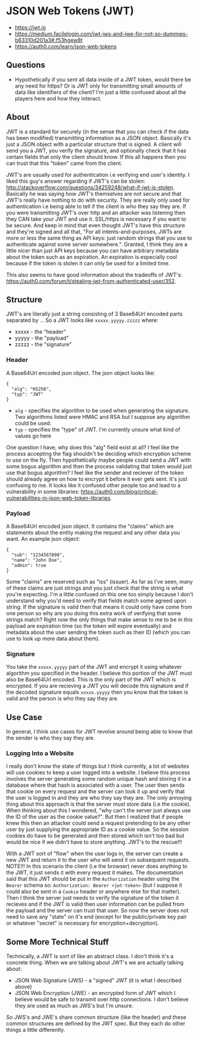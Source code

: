 JSON Web Tokens (JWT)
=====================

- https://jwt.io
- https://medium.facilelogin.com/jwt-jws-and-jwe-for-not-so-dummies-b63310d201a3#.f53hgew8t
- https://auth0.com/learn/json-web-tokens

Questions
---------

- Hypothetically if you sent all data inside of a JWT token, would there be any need for https? Or is JWT only for transmitting small amounts of data like identifiers of the client? I'm just a little confused about all the players here and how they interact.

About
-----

JWT is a standard for securely (in the sense that you can check if the data has been modified) transmitting information as a JSON object. Basically it's just a JSON object with a particular structure that is signed. A client will send you a JWT, you verify the signature, and optionally check that it has certain fields that only the client should know. If this all happens then you can trust that this "token" came from the client.

JWT's are usually used for authentication i.e verifying end user's identity. I liked this guy's answer regarding if JWT's can be stolen: http://stackoverflow.com/questions/34259248/what-if-jwt-is-stolen. Basically he was saying how JWT's themselves are not secure and that JWT's really have nothing to do with security. They are really only used for authentication i.e being able to tell if the client is who they say they are. If you were transmitting JWT's over http and an attacker was listening then they CAN take your JWT and use it. SSL/https is necessary if you want to be secure. And keep in mind that even thought JWT's have this structure and they're signed and all that, "For all intents-and-purposes, JWTs are more or less the same thing as API keys: just random strings that you use to authenticate against some server somewhere.". Granted, I think they are a little nicer than just API keys because you can have arbitrary metadata about the token such as an expiration. An expiration is especially cool because if the token is stolen it can only be used for a limited time.

This also seems to have good information about the tradeoffs of JWT's: https://auth0.com/forum/t/stealing-jwt-from-authenticated-user/352.

Structure
---------

JWT's are literally just a string consisting of 3 Base64Url encoded parts separated by `.`. So a JWT looks like `xxxxx.yyyyy.zzzzz` where:

- xxxxx - the "header"
- yyyyy - the "payload"
- zzzzz - the "signature"

### Header

A Base64Url encoded json object. The json object looks like:

```
{
  "alg": "HS256",
  "typ": "JWT"
}
```

- `alg` - specifies the algorithm to be used when generating the signature. Two algorithms listed were HMAC and RSA but I suppose any algorithm could be used.
- `typ` - specifies the "type" of JWT. I'm currently unsure what kind of values go here

One question I have, why does this "alg" field exist at all? I feel like the process accepting the flag shouldn't be deciding which encryption scheme to use on the fly. Then hypothetically maybe people could send a JWT with some bogus algorithm and then the process validating that token would just use that bogus algorithm? I feel like the sender and reciever of the token should already agree on how to encrypt it before it ever gets sent. It's just confusing to me. It looks like it confused other people too and lead to a vulnerability in some libraries: https://auth0.com/blog/critical-vulnerabilities-in-json-web-token-libraries.

### Payload

A Base64Url encoded json object. It contains the "claims" which are statements about the entity making the request and any other data you want. An example json object:

```
{
  "sub": "1234567890",
  "name": "John Doe",
  "admin": true
}
```

Some "claims" are reserved such as "iss" (issuer). As far as I've seen, many of these claims are just strings and you just check that the string is what you're expecting. I'm a little confused on this one too simply because I don't understand why you'd need to verify that fields match some agreed upon string. If the signature is valid then that means it could only have come from one person so why are you doing this extra work of verifying that some strings match? Right now the only things that make sense to me to be in this payload are expiration time (so the token will expire eventually) and metadata about the user sending the token such as their ID (which you can use to look up more data about them).

### Signature

You take the `xxxxx.yyyyy` part of the JWT and encrypt it using whatever algorithm you specified in the header. I believe this portion of the JWT must also be Base64Url encoded. This is the only part of the JWT which is encrypted. If you are recieving a JWT you will decode this signature and if the decoded signature equals `xxxxx.yyyyy` then you know that the token is valid and the person is who they say they are.

Use Case
--------

In general, I think use cases for JWT revolve around being able to know that the sender is who they say they are.

### Logging Into a Website

I really don't know the state of things but I think currently, a lot of websites will use cookies to keep a user logged into a website. I believe this process involves the server generating some random unique hash and storing it in a database where that hash is associated with a user. The user then sends that cookie on every request and the server can look it up and verify that the user is logged in and they are who they say they are. The only annoying thing about this approach is that the server must store data (i.e the cookie). When thinking about this I wondered, "why can't the server just always use the ID of the user as the cookie value?". But then I realized that if people knew this then an attacker could send a request pretending to be any other user by just supplying the appropriate ID as a cookie value. So the session cookies do have to be generated and then stored which isn't too bad but would be nice if we didn't have to store anything. JWT's to the rescue!!!

With a JWT sort of "flow" when the user logs in, the server can create a new JWT and return it to the user who will send it on subsequent requests. NOTE!!! In this scenario the client (i.e the browser) never does anything to the JWT, it just sends it with every request it makes. The documentation said that this JWT should be put in the `Authorization` header using the `Bearer` schema so: `Authorization: Bearer <jwt-token>` (but I suppose it could also be sent in a `Cookie` header or anywhere else for that matter). Then I think the server just needs to verify the signature of the token it recieves and if the JWT is valid then user information can be pulled from the payload and the server can trust that user. So now the server does not need to save any "state" on it's end (except for the public/private key pair or whatever "secret" is necessary for encryption+decryption).

Some More Technical Stuff
-------------------------

Technically, a JWT is sort of like an abstract class. I don't think it's a concrete thing. When we are talking about JWT's we are actually talking about:

- JSON Web Signature (JWS) - a "signed" JWT (it is what I described above)
- JSON Web Encryption (JWE) - an encrypted form of JWT which I believe would be safe to transmit over http connections. I don't believe they are used as much as JWS's but I'm unsure.

So JWS's and JWE's share common structure (like the header) and these common structures are defined by the JWT spec. But they each do other things a little differently.